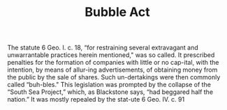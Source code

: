 ---
title: Bubble Act
letter: B
permalink: "/definitions/bld-bubble-act.html"
body: The statute 6 Geo. I. c. 18, “for restraining several extravagant and unwarrantable
  practices herein mentioned," was so called. It prescribed penalties for the formation
  of companies with little or no cap-ital, with the intention, by means of allur-ing
  advertisements, of obtaining money from the public by the sale of shares. Such un-dertakings
  were then commonly called “buh-bles." This legislation was prompted by the collapse
  of the “South Sea Project,” which, as Blackstone says, “had beggared half the nation.”
  It was mostly repealed by the stat-ute 6 Geo. IV. c. 91
published_at: '2018-07-07'
source: Black's Law Dictionary 2nd Ed (1910)
layout: post
---